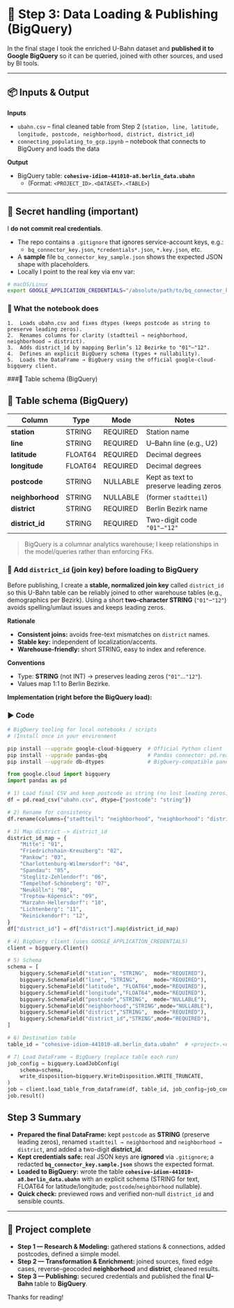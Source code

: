 # 🚀 Step 3: Data Loading & Publishing (BigQuery)

In the final stage I took the enriched U-Bahn dataset and **published it to Google BigQuery** so it can be queried, joined with other sources, and used by BI tools.

---

## 📦 Inputs & Output

**Inputs**
- `ubahn.csv` – final cleaned table from Step 2 (`station, line, latitude, longitude, postcode, neighborhood, district, district_id`)
- `connecting_populating_to_gcp.ipynb` – notebook that connects to BigQuery and loads the data

**Output**
- BigQuery table: **`cohesive-idiom-441010-a8.berlin_data.ubahn`**
  - (Format: `<PROJECT_ID>.<DATASET>.<TABLE>`)

---

## 🔐 Secret handling (important)

I **do not commit real credentials**.

- The repo contains a `.gitignore` that ignores service-account keys, e.g.:
  - `bq_connector_key.json`, `*credentials*.json`, `*.key.json`, etc.
- A **sample** file `bq_connector_key_sample.json` shows the expected JSON shape with placeholders.
- Locally I point to the real key via env var:

```bash
# macOS/Linux
export GOOGLE_APPLICATION_CREDENTIALS="/absolute/path/to/bq_connector_key.json"
```

### 🧰 What the notebook does
	1.	Loads ubahn.csv and fixes dtypes (keeps postcode as string to preserve leading zeros).
	2.	Renames columns for clarity (stadtteil → neighborhood, neighborhood → district).
	3.	Adds district_id by mapping Berlin’s 12 Bezirke to "01"–"12".
	4.	Defines an explicit BigQuery schema (types + nullability).
	5.	Loads the DataFrame → BigQuery using the official google-cloud-bigquery client.

 ###🧱 Table schema (BigQuery)

 ## 🧱 Table schema (BigQuery)

| Column        | Type    | Mode     | Notes                                       |
|---------------|---------|----------|---------------------------------------------|
| **station**   | STRING  | REQUIRED | Station name                                |
| **line**      | STRING  | REQUIRED | U–Bahn line (e.g., U2)                      |
| **latitude**  | FLOAT64 | REQUIRED | Decimal degrees                             |
| **longitude** | FLOAT64 | REQUIRED | Decimal degrees                             |
| **postcode**  | STRING  | NULLABLE | Kept as text to preserve leading zeros      |
| **neighborhood** | STRING | NULLABLE | (former `stadtteil`)                        |
| **district**  | STRING  | REQUIRED | Berlin Bezirk name                          |
| **district_id** | STRING | REQUIRED | Two-digit code `"01"–"12"`                  |

> BigQuery is a columnar analytics warehouse; I keep relationships in the model/queries rather than enforcing FKs.

### 🔑 Add `district_id` (join key) before loading to BigQuery

Before publishing, I create a **stable, normalized join key** called `district_id` so this U-Bahn table can be reliably joined to other warehouse tables (e.g., demographics per Bezirk). Using a short **two-character STRING** (`"01"`–`"12"`) avoids spelling/umlaut issues and keeps leading zeros.

**Rationale**
- **Consistent joins:** avoids free-text mismatches on `district` names.
- **Stable key:** independent of localization/accents.
- **Warehouse-friendly:** short STRING, easy to index and reference.

**Conventions**
- Type: **STRING** (not INT) → preserves leading zeros (`"01"`…`"12"`).
- Values map 1:1 to Berlin Bezirke.

**Implementation (right before the BigQuery load):**
### ▶️ Code
```bash
# BigQuery tooling for local notebooks / scripts
# (Install once in your environment

pip install --upgrade google-cloud-bigquery  # Official Python client for BigQuery (create tables, load/query data)
pip install --upgrade pandas-gbq             # Pandas connector: pd.read_gbq() / DataFrame.to_gbq()
pip install --upgrade db-dtypes              # BigQuery-compatible pandas dtypes (e.g., NUMERIC/GEOGRAPHY) for clean schemas
```
```python
from google.cloud import bigquery
import pandas as pd

# 1) Load final CSV and keep postcode as string (no lost leading zeros)
df = pd.read_csv("ubahn.csv", dtype={"postcode": "string"})

# 2) Rename for consistency
df.rename(columns={"stadtteil": "neighborhood", "neighborhood": "district"}, inplace=True)

# 3) Map district -> district_id
district_id_map = {
    "Mitte": "01",
    "Friedrichshain-Kreuzberg": "02",
    "Pankow": "03",
    "Charlottenburg-Wilmersdorf": "04",
    "Spandau": "05",
    "Steglitz-Zehlendorf": "06",
    "Tempelhof-Schöneberg": "07",
    "Neukölln": "08",
    "Treptow-Köpenick": "09",
    "Marzahn-Hellersdorf": "10",
    "Lichtenberg": "11",
    "Reinickendorf": "12",
}
df["district_id"] = df["district"].map(district_id_map)

# 4) BigQuery client (uses GOOGLE_APPLICATION_CREDENTIALS)
client = bigquery.Client()

# 5) Schema
schema = [
    bigquery.SchemaField("station", "STRING",  mode="REQUIRED"),
    bigquery.SchemaField("line", "STRING",     mode="REQUIRED"),
    bigquery.SchemaField("latitude", "FLOAT64",mode="REQUIRED"),
    bigquery.SchemaField("longitude","FLOAT64",mode="REQUIRED"),
    bigquery.SchemaField("postcode","STRING",  mode="NULLABLE"),
    bigquery.SchemaField("neighborhood","STRING",mode="NULLABLE"),
    bigquery.SchemaField("district","STRING",  mode="REQUIRED"),
    bigquery.SchemaField("district_id","STRING",mode="REQUIRED"),
]

# 6) Destination table
table_id = "cohesive-idiom-441010-a8.berlin_data.ubahn"  # <project>.<dataset>.<table>

# 7) Load DataFrame → BigQuery (replace table each run)
job_config = bigquery.LoadJobConfig(
    schema=schema,
    write_disposition=bigquery.WriteDisposition.WRITE_TRUNCATE,
)
job = client.load_table_from_dataframe(df, table_id, job_config=job_config)
job.result()


```

## Step 3 Summary

- **Prepared the final DataFrame:** kept `postcode` as **STRING** (preserve leading zeros), renamed `stadtteil → neighborhood` and `neighborhood → district`, and added a two-digit **district_id**.
- **Kept credentials safe:** real JSON keys are **ignored** via `.gitignore`; a redacted **`bq_connector_key.sample.json`** shows the expected format.
- **Loaded to BigQuery:** wrote the table **`cohesive-idiom-441010-a8.berlin_data.ubahn`** with an explicit schema (STRING for text, FLOAT64 for latitude/longitude; `postcode`/`neighborhood` nullable).
- **Quick check:** previewed rows and verified non-null `district_id` and sensible counts.

---

## 🎉 Project complete

- **Step 1 — Research & Modeling:** gathered stations & connections, added postcodes, defined a simple model.  
- **Step 2 — Transformation & Enrichment:** joined sources, fixed edge cases, reverse-geocoded **neighborhood** and **district**, cleaned results.  
- **Step 3 — Publishing:** secured credentials and published the final **U-Bahn** table to **BigQuery**.

Thanks for reading!
